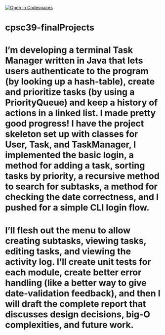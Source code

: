 [![Open in Codespaces](https://classroom.github.com/assets/launch-codespace-2972f46106e565e64193e422d61a12cf1da4916b45550586e14ef0a7c637dd04.svg)](https://classroom.github.com/open-in-codespaces?assignment_repo_id=19397706)
# cpsc39-finalProjects
# I’m developing a terminal Task Manager written in Java that lets users authenticate to the program (by looking up a hash‐table), create and prioritize tasks (by using a PriorityQueue) and keep a history of actions in a linked list. I made pretty good progress! I have the project skeleton set up with classes for User, Task, and TaskManager, I implemented the basic login, a method for adding a task, sorting tasks by priority, a recursive method to search for subtasks, a method for checking the date correctness, and I pushed for a simple CLI login flow.

# I’ll flesh out the menu to allow creating subtasks, viewing tasks, editing tasks, and viewing the activity log. I’ll create unit tests for each module, create better error handling (like a better way to give date‐validation feedback), and then I will draft the complete report that discusses design decisions, big-O complexities, and future work.
